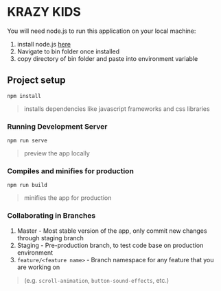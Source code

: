 # KRAZY KIDS 
You will need node.js to run this application on your local machine: 
1. install node.js [here](https://nodejs.org/en/)
2. Navigate to bin folder once installed
3. copy directory of bin folder and paste into environment variable

## Project setup

```
npm install
```
> installs dependencies like javascript frameworks and css libraries

### Running Development Server
```
npm run serve
```
> preview the app locally 

### Compiles and minifies for production
```
npm run build
```
> minifies the app for production

### Collaborating in Branches
1. Master - Most stable version of the app, only commit new changes through staging branch
2. Staging - Pre-production branch, to test code base on production environment
3. `feature/<feature name>` - Branch namespace for any feature that you are working on 
> (e.g. `scroll-animation`, `button-sound-effects`, etc.)